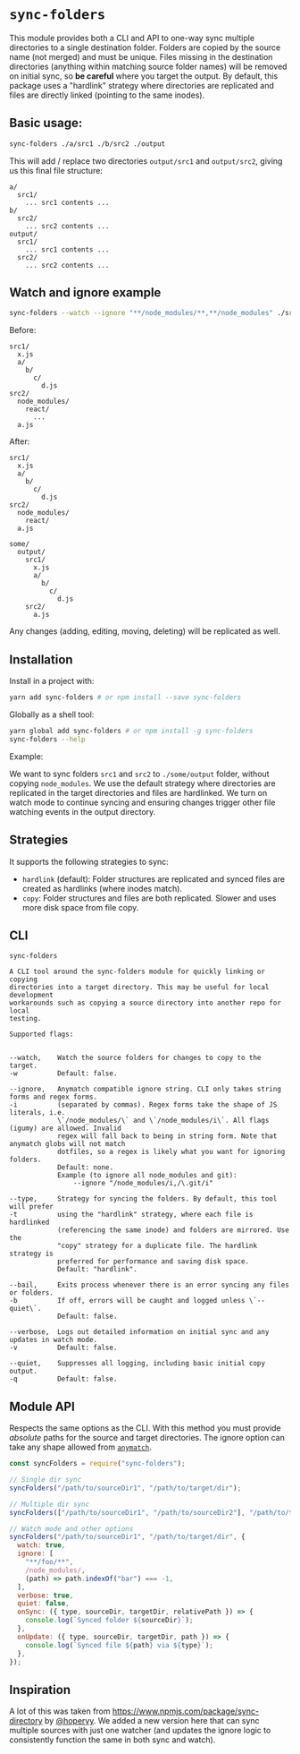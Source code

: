# `sync-folders`

This module provides both a CLI and API to one-way sync multiple directories to a single destination folder. Folders are copied by the source name (not merged) and must be unique. Files missing in the destination directories (anything within matching source folder names) will be removed on initial sync, so **be careful** where you target the output. By default, this package uses a "hardlink" strategy where directories are replicated and files are directly linked (pointing to the same inodes).

## Basic usage:

```sh
sync-folders ./a/src1 ./b/src2 ./output
```

This will add / replace two directories `output/src1` and `output/src2`, giving us this final file structure:

```
a/
  src1/
    ... src1 contents ...
b/
  src2/
    ... src2 contents ...
output/
  src1/
    ... src1 contents ...
  src2/
    ... src2 contents ...
```

## Watch and ignore example

```sh
sync-folders --watch --ignore "**/node_modules/**,**/node_modules" ./src1 ./src2 ./some/output
```

Before:

```
src1/
  x.js
  a/
    b/
      c/
        d.js
src2/
  node_modules/
    react/
      ...
  a.js
```

After:

```
src1/
  x.js
  a/
    b/
      c/
        d.js
src2/
  node_modules/
    react/
  a.js

some/
  output/
    src1/
      x.js
      a/
        b/
          c/
            d.js
    src2/
      a.js
```

Any changes (adding, editing, moving, deleting) will be replicated as well.

## Installation


Install in a project with:

```sh
yarn add sync-folders # or npm install --save sync-folders
```

Globally as a shell tool:

```sh
yarn global add sync-folders # or npm install -g sync-folders
sync-folders --help
```

Example:

We want to sync folders `src1` and `src2` to `./some/output` folder, without copying `node_modules`. We use the default strategy where directories are replicated in the target directories and files are hardlinked. We turn on watch mode to continue syncing and ensuring changes trigger other file watching events in the output directory.



## Strategies

It supports the following strategies to sync:

* `hardlink` (default): Folder structures are replicated and synced files are created as hardlinks (where inodes match).
* `copy`: Folder structures and files are both replicated. Slower and uses more disk space from file copy.

## CLI
```
sync-folders

A CLI tool around the sync-folders module for quickly linking or copying
directories into a target directory. This may be useful for local development
workarounds such as copying a source directory into another repo for local
testing.

Supported flags:


--watch,    Watch the source folders for changes to copy to the target.
-w          Default: false.

--ignore,   Anymatch compatible ignore string. CLI only takes string forms and regex forms.
-i          (separated by commas). Regex forms take the shape of JS literals, i.e.
            \`/node_modules/\` and \`/node_modules/i\`. All flags (igumy) are allowed. Invalid
            regex will fall back to being in string form. Note that anymatch globs will not match
            dotfiles, so a regex is likely what you want for ignoring folders.
            Default: none.
            Example (to ignore all node_modules and git):
                --ignore "/node_modules/i,/\.git/i"

--type,     Strategy for syncing the folders. By default, this tool will prefer
-t          using the "hardlink" strategy, where each file is hardlinked
            (referencing the same inode) and folders are mirrored. Use the
            "copy" strategy for a duplicate file. The hardlink strategy is
            preferred for performance and saving disk space.
            Default: "hardlink".

--bail,     Exits process whenever there is an error syncing any files or folders.
-b          If off, errors will be caught and logged unless \`--quiet\`.
            Default: false.

--verbose,  Logs out detailed information on initial sync and any updates in watch mode.
-v          Default: false.

--quiet,    Suppresses all logging, including basic initial copy output.
-q          Default: false.
```

## Module API

Respects the same options as the CLI. With this method you must provide *absolute* paths for the source and target directories. The ignore option can take any shape allowed from [`anymatch`](https://www.npmjs.com/package/anymatch).

```js
const syncFolders = require("sync-folders");

// Single dir sync
syncFolders("/path/to/sourceDir1", "/path/to/target/dir");

// Multiple dir sync
syncFolders(["/path/to/sourceDir1", "/path/to/sourceDir2"], "/path/to/target/dir");

// Watch mode and other options
syncFolders("/path/to/sourceDir1", "/path/to/target/dir", {
  watch: true,
  ignore: [
    "**/foo/**",
    /node_modules/,
    (path) => path.indexOf("bar") === -1,
  ],
  verbose: true,
  quiet: false,
  onSync: ({ type, sourceDir, targetDir, relativePath }) => {
    console.log(`Synced folder ${sourceDir}`);
  },
  onUpdate: ({ type, sourceDir, targetDir, path }) => {
    console.log(`Synced file ${path} via ${type}`);
  },
});
```

## Inspiration

A lot of this was taken from https://www.npmjs.com/package/sync-directory by [@hoperyy](https://github.com/hoperyy). We added a new version here that can sync multiple sources with just one watcher (and updates the ignore logic to consistently function the same in both sync and watch).
